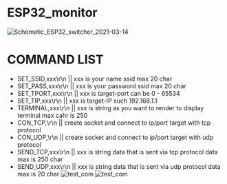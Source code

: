 # ESP32_monitor
![Schematic_ESP32_switcher_2021-03-14](https://user-images.githubusercontent.com/22659037/111063221-f81aa000-84df-11eb-97a7-e8cc6294aa0e.png)
# COMMAND LIST
- SET_SSID,xxx\r\n  || xxx is your name ssid max 20 char
- SET_PASS,xxx\r\n  || xxx is your password ssid max 20 char
- SET_TPORT,xxx\r\n || xxx is target-port can be 0 - 65534
- SET_TIP,xxx\r\n   || xxx is target-IP such 192.168.1.1
- TERMINAL,xxx\r\n  || xxx is string as you want to render to display terminal max cahr is 250
- CON_TCP,\r\n      || create socket and connect to ip/port target with tcp protocol  
- CON_UDP,\r\n      || create socket and connect to ip/port target with udp protocol 
- SEND_TCP,xxx\r\n  || xxx is string data that is sent via tcp protocol data max is 250 char
- SEND_UDP,xxx\r\n  || xxx is string data that is sent via udp protocol data max is 20 char
![test_com](https://user-images.githubusercontent.com/22659037/111063587-2bf6c500-84e2-11eb-8241-ab2ff1e4c739.png)
![test_com](https://user-images.githubusercontent.com/22659037/111063682-aa536700-84e2-11eb-9385-94c59d88ca76.png)
